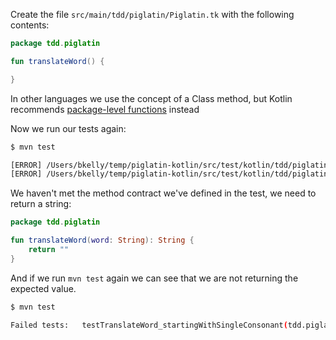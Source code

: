 Create the file `src/main/tdd/piglatin/Piglatin.tk` with the following contents:

```kotlin
package tdd.piglatin

fun translateWord() {

}

```

<div class="alert alert-warning" role="alert">In other languages we use the concept of a Class method, but Kotlin recommends <a href="https://kotlinlang.org/docs/reference/classes.html#companion-objects">package-level functions</a> instead</div>

Now we run our tests again:

```sh
$ mvn test

[ERROR] /Users/bkelly/temp/piglatin-kotlin/src/test/kotlin/tdd/piglatin/PiglatinTest.kt: (10, 9) Type inference failed. The value of the type parameter T should be mentioned in input types (argument types, receiver type or expected type). Try to specify it explicitly.
[ERROR] /Users/bkelly/temp/piglatin-kotlin/src/test/kotlin/tdd/piglatin/PiglatinTest.kt: (10, 48) Too many arguments for public fun translateWord(): kotlin.Unit defined in tdd.piglatin
```

We haven't met the method contract we've defined in the test, we need to return a string:

```kotlin
package tdd.piglatin

fun translateWord(word: String): String {
    return ""
}
```

And if we run `mvn test` again we can see that we are not returning the expected value.

```sh
$ mvn test

Failed tests:   testTranslateWord_startingWithSingleConsonant(tdd.piglatin.PiglatinTest): expected:<[appleway]> but was:<[]>
```


